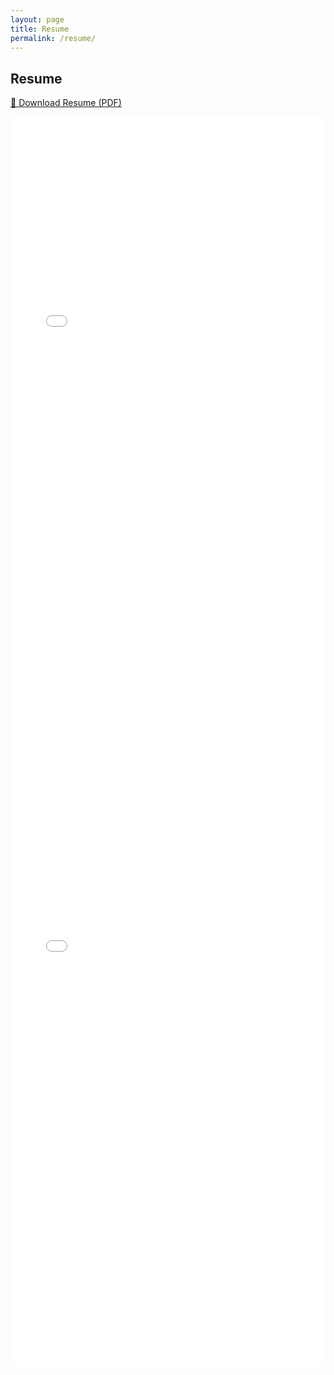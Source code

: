 ```yaml
---
layout: page
title: Resume
permalink: /resume/
---
```


## Resume

[📄 Download Resume (PDF)](/assets/resume.pdf)

<embed src="/assets/resume.pdf" type="application/pdf" width="100%" height="1000px" />

<iframe src="/assets/resume.pdf" width="100%" height="1000px" style="border:none;">
This browser does not support inline PDFs. Please download the file here: 
<a href="/assets/resume.pdf">Download PDF</a>.
</iframe>
